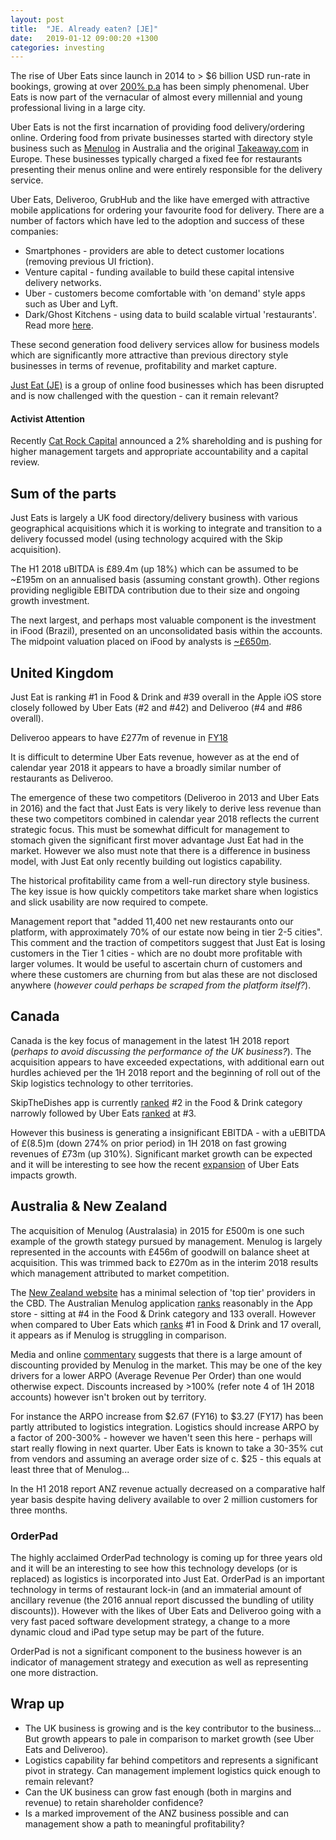 ```yaml
---
layout: post
title:  "JE. Already eaten? [JE]"
date:   2019-01-12 09:00:20 +1300
categories: investing
---
```


The rise of Uber Eats since launch in 2014 to > $6 billion USD run-rate in bookings, growing at over [200% p.a](https://www.recode.net/2018/5/31/17390076/uber-ceo-dara-khosrowshahi-code-conference) has been simply phenomenal. Uber Eats is now part of the vernacular of almost every millennial and young professional living in a large city.

Uber Eats is not the first incarnation of providing food delivery/ordering online. Ordering food from private businesses started with directory style business such as [Menulog](https://www.menulog.com.au) in Australia and the original [Takeaway.com](http://www.takeaway.com) in Europe. These businesses typically charged a fixed fee for restaurants presenting their menus online and were entirely responsible for the delivery service.

Uber Eats, Deliveroo, GrubHub and the like have emerged with attractive mobile applications for ordering your favourite food for delivery. There are a number of factors which have led to the adoption and success of these companies:

* Smartphones - providers are able to detect customer locations (removing previous UI friction).
* Venture capital - funding available to build these capital intensive delivery networks.
* Uber - customers become comfortable with 'on demand' style apps such as Uber and Lyft.
* Dark/Ghost Kitchens - using data to build scalable virtual 'restaurants'. Read more [here](https://blog.producthunt.com/ubers-credit-card-is-bankrupting-restaurants-and-it-s-all-your-fault-af76ea9ca46d).

These second generation food delivery services allow for business models which are significantly more attractive than previous directory style businesses in terms of revenue, profitability and market capture.

[Just Eat (JE)](https://www.londonstockexchange.com/exchange/prices-and-markets/stocks/summary/company-summary/GB00BKX5CN86GBGBXSTMM.html?lang=en) is a group of online food businesses which has been disrupted and is now challenged with the question - can it remain relevant?

#### Activist Attention

Recently [Cat Rock Capital](https://justeatmustdeliver.com/) announced a 2% shareholding and is pushing for higher management targets and appropriate accountability and a capital review.

## Sum of the parts

Just Eats is largely a UK food directory/delivery business with various geographical acquisitions which it is working to integrate and transition to a delivery focussed model (using technology acquired with the Skip acquisition). 

The H1 2018 uBITDA is &pound;89.4m (up 18%) which can be assumed to be ~&pound;195m on an annualised basis (assuming constant growth). Other regions providing negligible EBITDA contribution due to their size and ongoing growth investment.

The next largest, and perhaps most valuable component is the investment in iFood (Brazil), presented on an unconsolidated basis within the accounts. The midpoint valuation placed on iFood by analysts is [~&pound;650m](https://static1.squarespace.com/static/5c13f4c6e17ba3aca12b9686/t/5c169a11352f53eec9692697/1544985105956/Cat+Rock+Letter+to+Just+Eat+plc+Board+of+Directors+12-17-18.pdf).

## United Kingdom

Just Eat is ranking #1 in Food & Drink and #39 overall in the Apple iOS store closely followed by Uber Eats (#2 and #42) and Deliveroo (#4 and #86 overall).

Deliveroo appears to have &pound;277m of revenue in [FY18](https://www.theguardian.com/business/2018/oct/01/deliveroo-sales-losses-uber-takeaway-delivery)

It is difficult to determine Uber Eats revenue, however as at the end of calendar year 2018 it appears to have a broadly similar number of restaurants as Deliveroo.

The emergence of these two competitors (Deliveroo in 2013 and Uber Eats in 2016) and the fact that Just Eats is very likely to derive less revenue than these two competitors combined in calendar year 2018 reflects the current strategic focus. This must be somewhat difficult for management to stomach given the significant first mover advantage Just Eat had in the market. However we also must note that there is a difference in business model, with Just Eat only recently building out logistics capability.

The historical profitability came from a well-run directory style business. The key issue is how quickly competitors take market share when logistics and slick usability are now required to compete.

Management report that "added 11,400 net new restaurants onto our platform, with approximately 70% of our estate now being in tier 2-5 cities". This comment and the traction of competitors suggest that Just Eat is losing customers in the Tier 1 cities - which are no doubt more profitable with larger volumes. It would be useful to ascertain churn of customers and where these customers are churning from but alas these are not disclosed anywhere (*however could perhaps be scraped from the platform itself?*).


## Canada

Canada is the key focus of management in the latest 1H 2018 report (*perhaps to avoid discussing the performance of the UK business?*). The acquisition appears to have exceeded expectations, with additional earn out hurdles achieved per the 1H 2018 report and the beginning of roll out of the Skip logistics technology to other territories.

SkipTheDishes app is currently [ranked](https://www.applyzer.com/main.php?mmenu=rankings&app=969229981&market=1) #2 in the Food & Drink category narrowly followed by Uber Eats [ranked](https://www.applyzer.com/main.php?mmenu=rankings&app=1058959277&market=1) at #3.

However this business is generating a insignificant EBITDA - with a uEBITDA of &pound;(8.5)m (down 274% on prior period) in 1H 2018 on fast growing revenues of &pound;73m (up 310%). Significant market growth can be expected and it will be interesting to see how the recent [expansion](https://www.google.com/search?q=uber+eats+launch+in+canada&oq=uber+eats+launch+in+canada&aqs=chrome..69i57j69i60l2j35i39j69i60j35i39.2933j0j7&sourceid=chrome&ie=UTF-8) of Uber Eats impacts growth.

## Australia & New Zealand

The acquisition of Menulog (Australasia) in 2015 for &pound;500m is one such example of the growth stategy pursued by management. Menulog is largely represented in the accounts with &pound;456m of goodwill on balance sheet at acquisition. This was trimmed back to &pound;270m as in the interim 2018 results which management attributed to market competition.  

The [New Zealand website](http://www.menulog.co.nz) has a minimal selection of 'top tier' providers in the CBD. The Australian Menulog application [ranks](https://www.applyzer.com/main.php?mmenu=rankings&submenu=getRanking&app=327982905&market=1) reasonably in the App store - sitting at #4 in the Food & Drink category and 133 overall. However when compared to Uber Eats which [ranks](https://www.applyzer.com/main.php?mmenu=rankings&submenu=getRanking&app=1058959277&market=1) #1 in Food & Drink and 17 overall, it appears as if Menulog is struggling in comparison.

Media and online [commentary](https://www.choice.com.au/food-and-drink/eating-out/fast-food/articles/food-delivery-services-australia) suggests that there is a large amount of discounting provided by Menulog in the market. This may be one of the key drivers for a lower ARPO (Average Revenue Per Order) than one would otherwise expect. Discounts increased by >100% (refer note 4 of 1H 2018 accounts) however isn't broken out by territory.

For instance the ARPO increase from $2.67 (FY16) to $3.27 (FY17) has been partly attributed to logistics integration. Logistics should increase ARPO by a factor of 200-300% - however we haven't seen this here - perhaps will start really flowing in next quarter. Uber Eats is known to take a 30-35% cut from vendors and assuming an average order size of c. $25 - this equals at least three that of Menulog...

In the H1 2018 report ANZ revenue actually decreased on a comparative half year basis despite having delivery available to over 2 million customers for three months.

### OrderPad

The highly acclaimed OrderPad technology is coming up for three years old and it will be an interesting to see how this technology develops (or is replaced) as logistics is incorporated into Just Eat. OrderPad is an important technology in terms of restaurant lock-in (and an immaterial amount of ancillary revenue (the 2016 annual report discussed the bundling of utility discounts)). However with the likes of Uber Eats and Deliveroo going with a very fast paced software development strategy, a change to a more dynamic cloud and iPad type setup may be part of the future.

OrderPad is not a significant component to the business however is an indicator of management strategy and execution as well as representing one more distraction.

## Wrap up

* The UK business is growing and is the key contributor to the business... But growth appears to pale in comparison to market growth (see Uber Eats and Deliveroo).
* Logistics capability far behind competitors and represents a significant pivot in strategy. Can management implement logistics quick enough to remain relevant?
* Can the UK business can grow fast enough (both in margins and revenue) to retain shareholder confidence?
* Is a marked improvement of the ANZ business possible and can management show a path to meaningful profitability?


